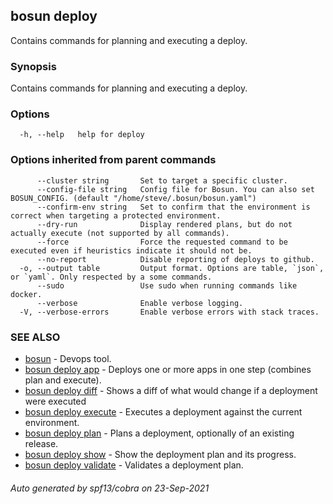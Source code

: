 ## bosun deploy

Contains commands for planning and executing a deploy.

### Synopsis

Contains commands for planning and executing a deploy.

### Options

```
  -h, --help   help for deploy
```

### Options inherited from parent commands

```
      --cluster string       Set to target a specific cluster.
      --config-file string   Config file for Bosun. You can also set BOSUN_CONFIG. (default "/home/steve/.bosun/bosun.yaml")
      --confirm-env string   Set to confirm that the environment is correct when targeting a protected environment.
      --dry-run              Display rendered plans, but do not actually execute (not supported by all commands).
      --force                Force the requested command to be executed even if heuristics indicate it should not be.
      --no-report            Disable reporting of deploys to github.
  -o, --output table         Output format. Options are table, `json`, or `yaml`. Only respected by a some commands.
      --sudo                 Use sudo when running commands like docker.
      --verbose              Enable verbose logging.
  -V, --verbose-errors       Enable verbose errors with stack traces.
```

### SEE ALSO

* [bosun](bosun.md)	 - Devops tool.
* [bosun deploy app](bosun_deploy_app.md)	 - Deploys one or more apps in one step (combines plan and execute).
* [bosun deploy diff](bosun_deploy_diff.md)	 - Shows a diff of what would change if a deployment were executed
* [bosun deploy execute](bosun_deploy_execute.md)	 - Executes a deployment against the current environment.
* [bosun deploy plan](bosun_deploy_plan.md)	 - Plans a deployment, optionally of an existing release.
* [bosun deploy show](bosun_deploy_show.md)	 - Show the deployment plan and its progress.
* [bosun deploy validate](bosun_deploy_validate.md)	 - Validates a deployment plan.

###### Auto generated by spf13/cobra on 23-Sep-2021
